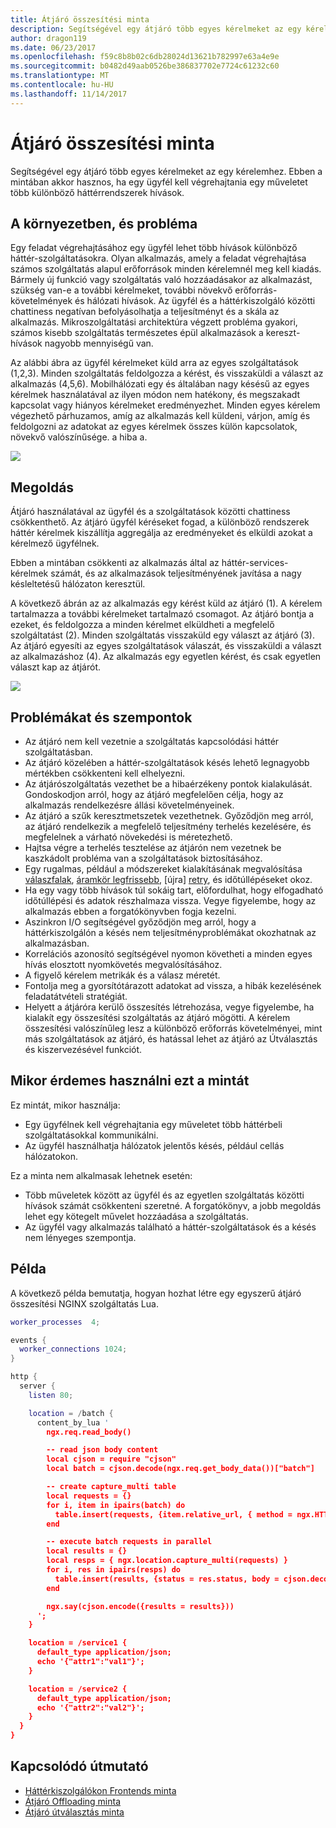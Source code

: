 ```yaml
---
title: Átjáró összesítési minta
description: Segítségével egy átjáró több egyes kérelmeket az egy kérelemhez.
author: dragon119
ms.date: 06/23/2017
ms.openlocfilehash: f59c8b8b02c6db28024d13621b782997e63a4e9e
ms.sourcegitcommit: b0482d49aab0526be386837702e7724c61232c60
ms.translationtype: MT
ms.contentlocale: hu-HU
ms.lasthandoff: 11/14/2017
---
```

# <a name="gateway-aggregation-pattern"></a>Átjáró összesítési minta

Segítségével egy átjáró több egyes kérelmeket az egy kérelemhez. Ebben a mintában akkor hasznos, ha egy ügyfél kell végrehajtania egy műveletet több különböző háttérrendszerek hívások.

## <a name="context-and-problem"></a>A környezetben, és probléma

Egy feladat végrehajtásához egy ügyfél lehet több hívások különböző háttér-szolgáltatásokra. Olyan alkalmazás, amely a feladat végrehajtása számos szolgáltatás alapul erőforrások minden kérelemnél meg kell kiadás. Bármely új funkció vagy szolgáltatás való hozzáadásakor az alkalmazást, szükség van-e a további kérelmeket, további növekvő erőforrás-követelmények és hálózati hívások. Az ügyfél és a háttérkiszolgáló közötti chattiness negatívan befolyásolhatja a teljesítményt és a skála az alkalmazás.  Mikroszolgáltatási architektúra végzett probléma gyakori, számos kisebb szolgáltatás természetes épül alkalmazások a kereszt-hívások nagyobb mennyiségű van. 

Az alábbi ábra az ügyfél kérelmeket küld arra az egyes szolgáltatások (1,2,3). Minden szolgáltatás feldolgozza a kérést, és visszaküldi a választ az alkalmazás (4,5,6). Mobilhálózati egy és általában nagy késésű az egyes kérelmek használatával az ilyen módon nem hatékony, és megszakadt kapcsolat vagy hiányos kérelmeket eredményezhet. Minden egyes kérelem végezhető párhuzamos, amíg az alkalmazás kell küldeni, várjon, amíg és feldolgozni az adatokat az egyes kérelmek összes külön kapcsolatok, növekvő valószínűsége. a hiba a.

![](./_images/gateway-aggregation-problem.png) 

## <a name="solution"></a>Megoldás

Átjáró használatával az ügyfél és a szolgáltatások közötti chattiness csökkenthető. Az átjáró ügyfél kéréseket fogad, a különböző rendszerek háttér kérelmek kiszállítja aggregálja az eredményeket és elküldi azokat a kérelmező ügyfélnek.

Ebben a mintában csökkenti az alkalmazás által az háttér-services-kérelmek számát, és az alkalmazások teljesítményének javítása a nagy késleltetésű hálózaton keresztül.

A következő ábrán az az alkalmazás egy kérést küld az átjáró (1). A kérelem tartalmazza a további kérelmeket tartalmazó csomagot. Az átjáró bontja a ezeket, és feldolgozza a minden kérelmet elküldheti a megfelelő szolgáltatást (2). Minden szolgáltatás visszaküld egy választ az átjáró (3). Az átjáró egyesíti az egyes szolgáltatások válaszát, és visszaküldi a választ az alkalmazáshoz (4). Az alkalmazás egy egyetlen kérést, és csak egyetlen választ kap az átjárót.

![](./_images/gateway-aggregation.png)

## <a name="issues-and-considerations"></a>Problémákat és szempontok

- Az átjáró nem kell vezetnie a szolgáltatás kapcsolódási háttér szolgáltatásban.
- Az átjáró közelében a háttér-szolgáltatások késés lehető legnagyobb mértékben csökkenteni kell elhelyezni.
- Az átjárószolgáltatás vezethet be a hibaérzékeny pontok kialakulását. Gondoskodjon arról, hogy az átjáró megfelelően célja, hogy az alkalmazás rendelkezésre állási követelményeinek.
- Az átjáró a szűk keresztmetszetek vezethetnek. Győződjön meg arról, az átjáró rendelkezik a megfelelő teljesítmény terhelés kezelésére, és megfelelnek a várható növekedési is méretezhető.
- Hajtsa végre a terhelés tesztelése az átjárón nem vezetnek be kaszkádolt probléma van a szolgáltatások biztosításához.
- Egy rugalmas, például a módszereket kialakításának megvalósítása [válaszfalak][bulkhead], [áramkör legfrissebb][circuit-breaker], [újra] [ retry], és időtúllépéseket okoz.
- Ha egy vagy több hívások túl sokáig tart, előfordulhat, hogy elfogadható időtúllépési és adatok részhalmaza vissza. Vegye figyelembe, hogy az alkalmazás ebben a forgatókönyvben fogja kezelni.
- Aszinkron I/O segítségével győződjön meg arról, hogy a háttérkiszolgálón a késés nem teljesítményproblémákat okozhatnak az alkalmazásban.
- Korrelációs azonosító segítségével nyomon követheti a minden egyes hívás elosztott nyomkövetés megvalósításához.
- A figyelő kérelem metrikák és a válasz méretét.
- Fontolja meg a gyorsítótárazott adatokat ad vissza, a hibák kezelésének feladatátvételi stratégiát.
- Helyett a átjáróra kerülő összesítés létrehozása, vegye figyelembe, ha kialakít egy összesítési szolgáltatás az átjáró mögötti. A kérelem összesítési valószínűleg lesz a különböző erőforrás követelményei, mint más szolgáltatások az átjáró, és hatással lehet az átjáró az Útválasztás és kiszervezésével funkciót.

## <a name="when-to-use-this-pattern"></a>Mikor érdemes használni ezt a mintát

Ez mintát, mikor használja:

- Egy ügyfélnek kell végrehajtania egy műveletet több háttérbeli szolgáltatásokkal kommunikálni.
- Az ügyfél használhatja hálózatok jelentős késés, például cellás hálózatokon.

Ez a minta nem alkalmasak lehetnek esetén:

- Több műveletek között az ügyfél és az egyetlen szolgáltatás közötti hívások számát csökkenteni szeretné. A forgatókönyv, a jobb megoldás lehet egy kötegelt művelet hozzáadása a szolgáltatás.
- Az ügyfél vagy alkalmazás található a háttér-szolgáltatások és a késés nem lényeges szempontja.

## <a name="example"></a>Példa

A következő példa bemutatja, hogyan hozhat létre egy egyszerű átjáró összesítési NGINX szolgáltatás Lua.

```lua
worker_processes  4;

events {
  worker_connections 1024;
}

http {
  server {
    listen 80;

    location = /batch {
      content_by_lua '
        ngx.req.read_body()

        -- read json body content
        local cjson = require "cjson"
        local batch = cjson.decode(ngx.req.get_body_data())["batch"]

        -- create capture_multi table
        local requests = {}
        for i, item in ipairs(batch) do
          table.insert(requests, {item.relative_url, { method = ngx.HTTP_GET}})
        end

        -- execute batch requests in parallel
        local results = {}
        local resps = { ngx.location.capture_multi(requests) }
        for i, res in ipairs(resps) do
          table.insert(results, {status = res.status, body = cjson.decode(res.body), header = res.header})
        end

        ngx.say(cjson.encode({results = results}))
      ';
    }

    location = /service1 {
      default_type application/json;
      echo '{"attr1":"val1"}';
    }

    location = /service2 {
      default_type application/json;
      echo '{"attr2":"val2"}';
    }
  }
}
```

## <a name="related-guidance"></a>Kapcsolódó útmutató

- [Háttérkiszolgálókon Frontends minta](./backends-for-frontends.md)
- [Átjáró Offloading minta](./gateway-offloading.md)
- [Átjáró útválasztás minta](./gateway-routing.md)

[bulkhead]: ./bulkhead.md
[circuit-breaker]: ./circuit-breaker.md
[retry]: ./retry.md